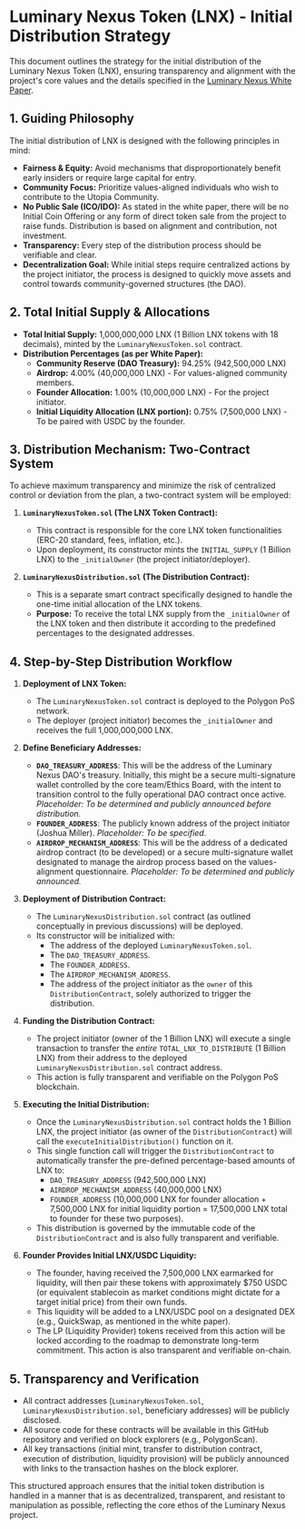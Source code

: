 # Luminary Nexus Token (LNX) - Initial Distribution Strategy

This document outlines the strategy for the initial distribution of the Luminary Nexus Token (LNX), ensuring transparency and alignment with the project's core values and the details specified in the [Luminary Nexus White Paper](LuminaryNexusWhitepaper.pdf).

## 1. Guiding Philosophy

The initial distribution of LNX is designed with the following principles in mind:

* **Fairness & Equity:** Avoid mechanisms that disproportionately benefit early insiders or require large capital for entry.
* **Community Focus:** Prioritize values-aligned individuals who wish to contribute to the Utopia Community.
* **No Public Sale (ICO/IDO):** As stated in the white paper, there will be no Initial Coin Offering or any form of direct token sale from the project to raise funds. Distribution is based on alignment and contribution, not investment.
* **Transparency:** Every step of the distribution process should be verifiable and clear.
* **Decentralization Goal:** While initial steps require centralized actions by the project initiator, the process is designed to quickly move assets and control towards community-governed structures (the DAO).

## 2. Total Initial Supply & Allocations

* **Total Initial Supply:** 1,000,000,000 LNX (1 Billion LNX tokens with 18 decimals), minted by the `LuminaryNexusToken.sol` contract.
* **Distribution Percentages (as per White Paper):**
    * **Community Reserve (DAO Treasury):** 94.25% (942,500,000 LNX)
    * **Airdrop:** 4.00% (40,000,000 LNX) - For values-aligned community members.
    * **Founder Allocation:** 1.00% (10,000,000 LNX) - For the project initiator.
    * **Initial Liquidity Allocation (LNX portion):** 0.75% (7,500,000 LNX) - To be paired with USDC by the founder.

## 3. Distribution Mechanism: Two-Contract System

To achieve maximum transparency and minimize the risk of centralized control or deviation from the plan, a two-contract system will be employed:

1.  **`LuminaryNexusToken.sol` (The LNX Token Contract):**
    * This contract is responsible for the core LNX token functionalities (ERC-20 standard, fees, inflation, etc.).
    * Upon deployment, its constructor mints the `INITIAL_SUPPLY` (1 Billion LNX) to the `_initialOwner` (the project initiator/deployer).

2.  **`LuminaryNexusDistribution.sol` (The Distribution Contract):**
    * This is a separate smart contract specifically designed to handle the one-time initial allocation of the LNX tokens.
    * **Purpose:** To receive the total LNX supply from the `_initialOwner` of the LNX token and then distribute it according to the predefined percentages to the designated addresses.

## 4. Step-by-Step Distribution Workflow

1.  **Deployment of LNX Token:**
    * The `LuminaryNexusToken.sol` contract is deployed to the Polygon PoS network.
    * The deployer (project initiator) becomes the `_initialOwner` and receives the full 1,000,000,000 LNX.

2.  **Define Beneficiary Addresses:**
    * **`DAO_TREASURY_ADDRESS`**: This will be the address of the Luminary Nexus DAO's treasury. Initially, this might be a secure multi-signature wallet controlled by the core team/Ethics Board, with the intent to transition control to the fully operational DAO contract once active. *Placeholder: To be determined and publicly announced before distribution.*
    * **`FOUNDER_ADDRESS`**: The publicly known address of the project initiator (Joshua Miller). *Placeholder: To be specified.*
    * **`AIRDROP_MECHANISM_ADDRESS`**: This will be the address of a dedicated airdrop contract (to be developed) or a secure multi-signature wallet designated to manage the airdrop process based on the values-alignment questionnaire. *Placeholder: To be determined and publicly announced.*

3.  **Deployment of Distribution Contract:**
    * The `LuminaryNexusDistribution.sol` contract (as outlined conceptually in previous discussions) will be deployed.
    * Its constructor will be initialized with:
        * The address of the deployed `LuminaryNexusToken.sol`.
        * The `DAO_TREASURY_ADDRESS`.
        * The `FOUNDER_ADDRESS`.
        * The `AIRDROP_MECHANISM_ADDRESS`.
        * The address of the project initiator as the `owner` of this `DistributionContract`, solely authorized to trigger the distribution.

4.  **Funding the Distribution Contract:**
    * The project initiator (owner of the 1 Billion LNX) will execute a single transaction to transfer the *entire* `TOTAL_LNX_TO_DISTRIBUTE` (1 Billion LNX) from their address to the deployed `LuminaryNexusDistribution.sol` contract address.
    * This action is fully transparent and verifiable on the Polygon PoS blockchain.

5.  **Executing the Initial Distribution:**
    * Once the `LuminaryNexusDistribution.sol` contract holds the 1 Billion LNX, the project initiator (as owner of the `DistributionContract`) will call the `executeInitialDistribution()` function on it.
    * This single function call will trigger the `DistributionContract` to automatically transfer the pre-defined percentage-based amounts of LNX to:
        * `DAO_TREASURY_ADDRESS` (942,500,000 LNX)
        * `AIRDROP_MECHANISM_ADDRESS` (40,000,000 LNX)
        * `FOUNDER_ADDRESS` (10,000,000 LNX for founder allocation + 7,500,000 LNX for initial liquidity portion = 17,500,000 LNX total to founder for these two purposes).
    * This distribution is governed by the immutable code of the `DistributionContract` and is also fully transparent and verifiable.

6.  **Founder Provides Initial LNX/USDC Liquidity:**
    * The founder, having received the 7,500,000 LNX earmarked for liquidity, will then pair these tokens with approximately $750 USDC (or equivalent stablecoin as market conditions might dictate for a target initial price) from their own funds.
    * This liquidity will be added to a LNX/USDC pool on a designated DEX (e.g., QuickSwap, as mentioned in the white paper).
    * The LP (Liquidity Provider) tokens received from this action will be locked according to the roadmap to demonstrate long-term commitment. This action is also transparent and verifiable on-chain.

## 5. Transparency and Verification

* All contract addresses (`LuminaryNexusToken.sol`, `LuminaryNexusDistribution.sol`, beneficiary addresses) will be publicly disclosed.
* All source code for these contracts will be available in this GitHub repository and verified on block explorers (e.g., PolygonScan).
* All key transactions (initial mint, transfer to distribution contract, execution of distribution, liquidity provision) will be publicly announced with links to the transaction hashes on the block explorer.

This structured approach ensures that the initial token distribution is handled in a manner that is as decentralized, transparent, and resistant to manipulation as possible, reflecting the core ethos of the Luminary Nexus project.